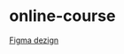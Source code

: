 # online-course
[Figma dezign](https://www.figma.com/file/2ZWX21Kfd6rLZVAm7hO8lz/Free-%231.-Online-course?node-id=0%3A1)
